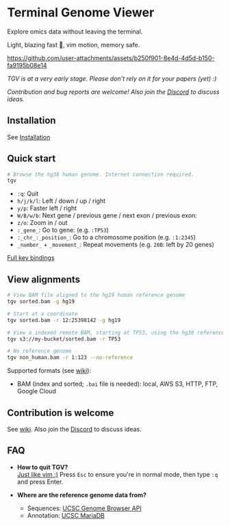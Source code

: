 # Terminal Genome Viewer

Explore omics data without leaving the terminal.

Light, blazing fast 🚀, vim motion, memory safe.

<https://github.com/user-attachments/assets/b250f901-8e4d-4d5d-b150-fa9195b08e14>

*TGV is at a very early stage. Please don't rely on it for your papers (yet) :)*

*Contribution and bug reports are welcome! Also join the [Discord](https://discord.gg/NKGg684M) to discuss ideas.*

## Installation

See [Installation](https://github.com/zeqianli/tgv/wiki/Installation)

## Quick start

```bash
# Browse the hg38 human genome. Internet connection required.
tgv
```

- `:q`: Quit
- `h/j/k/l`: Left / down / up / right
- `y/p`: Faster left / right
- `W/B/w/b`: Next gene / previous gene / next exon / previous exon:
- `z/o`: Zoom in / out
- `:_gene_`: Go to gene: (e.g. `:TP53`)
- `:_chr_:_position_`: Go to a chromosome position (e.g. `:1:2345`)
- `_number_` + `_movement_`: Repeat movements (e.g. `20B`: left by 20 genes)

[Full key bindings](https://github.com/zeqianli/tgv/wiki/Usage)
<!-- 
[Pre-release] TGV supports all genomes on the [UCSC genome browser](https://genome.ucsc.edu/cgi-bin/hgGateway):

```bash
tgv -g rat
tgv -g mm10
tgv -g tibetanfrog
tgv -g covid

# List common genomes
tgv --list

# Or, all UCSC assemblies
tgv --list-more
``` -->

## View alignments

```bash
# View BAM file aligned to the hg19 human reference genome
tgv sorted.bam -g hg19

# Start at a coordinate
tgv sorted.bam -r 12:25398142 -g hg19

# View a indexed remote BAM, starting at TP53, using the hg38 reference genome
tgv s3://my-bucket/sorted.bam -r TP53

# No reference genome
tgv non_human.bam -r 1:123 --no-reference
```

Supported formats (see [wiki](https://github.com/zeqianli/tgv/wiki/Usage)):

- BAM (index and sorted; `.bai` file is needed): local, AWS S3, HTTP, FTP, Google Cloud

## Contribution is welcome

See [wiki](https://github.com/zeqianli/tgv/wiki/Contribution-is-welcome!). Also join the [Discord](https://discord.gg/NKGg684M) to discuss ideas.

## FAQ

- **How to quit TGV?**  
  [Just like vim :)](https://stackoverflow.com/questions/11828270/how-do-i-exit-vim) Press `Esc` to ensure you're in normal mode, then type `:q` and press Enter.

- **Where are the reference genome data from?**  
  - Sequences: [UCSC Genome Browser API](https://genome.ucsc.edu/goldenPath/help/api.html)
  - Annotation: [UCSC MariaDB](https://genome.ucsc.edu/goldenPath/help/mysql.html)

